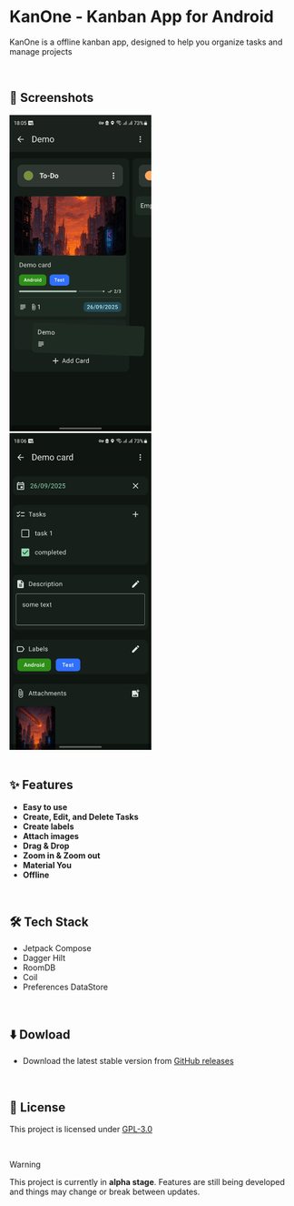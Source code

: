
# KanOne - Kanban App for Android

KanOne is a offline kanban app, designed to help you organize tasks and manage projects

<br>

## 📱 Screenshots

<div >
  <img src="screenshots/screenshot_1.jpg" width="250">
  &nbsp;&nbsp;&nbsp;
  <img src="screenshots/screenshot_2.jpg" width="250">
</div>

<br>

## ✨ Features

- **Easy to use**
- **Create, Edit, and Delete Tasks**
- **Create labels**
- **Attach images** 
- **Drag & Drop**
- **Zoom in & Zoom out**
- **Material You**
- **Offline**

<br>

## 🛠️ Tech Stack
- Jetpack Compose
- Dagger Hilt
- RoomDB
- Coil
- Preferences DataStore

<br>

## ⬇️ Dowload

- Download the latest stable version from [GitHub releases](https://github.com/EduCost/KanOne/releases/latest)

<br>

## 📃 License
This project is licensed under [GPL-3.0](https://github.com/EduCost/KanOne/blob/main/LICENSE)

<br>

> [!Warning]
> This project is currently in **alpha stage**. Features are still being developed and things may change or break between updates.
